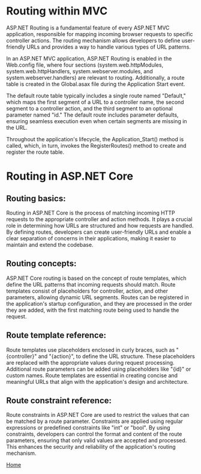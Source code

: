 






# Routing within MVC
ASP.NET Routing is a fundamental feature of every ASP.NET MVC application, responsible for mapping incoming browser requests to specific controller actions. The routing mechanism allows developers to define user-friendly URLs and provides a way to handle various types of URL patterns.

In an ASP.NET MVC application, ASP.NET Routing is enabled in the Web.config file, where four sections (system.web.httpModules, system.web.httpHandlers, system.webserver.modules, and system.webserver.handlers) are relevant to routing. Additionally, a route table is created in the Global.asax file during the Application Start event.

The default route table typically includes a single route named "Default," which maps the first segment of a URL to a controller name, the second segment to a controller action, and the third segment to an optional parameter named "id." The default route includes parameter defaults, ensuring seamless execution even when certain segments are missing in the URL.

Throughout the application's lifecycle, the Application_Start() method is called, which, in turn, invokes the RegisterRoutes() method to create and register the route table.


# Routing in ASP.NET Core

## Routing basics:
Routing in ASP.NET Core is the process of matching incoming HTTP requests to the appropriate controller and action methods. It plays a crucial role in determining how URLs are structured and how requests are handled. By defining routes, developers can create user-friendly URLs and enable a clear separation of concerns in their applications, making it easier to maintain and extend the codebase.

## Routing concepts:
ASP.NET Core routing is based on the concept of route templates, which define the URL patterns that incoming requests should match. Route templates consist of placeholders for controller, action, and other parameters, allowing dynamic URL segments. Routes can be registered in the application's startup configuration, and they are processed in the order they are added, with the first matching route being used to handle the request.

## Route template reference:
Route templates use placeholders enclosed in curly braces, such as "{controller}" and "{action}", to define the URL structure. These placeholders are replaced with the appropriate values during request processing. Additional route parameters can be added using placeholders like "{id}" or custom names. Route templates are essential in creating concise and meaningful URLs that align with the application's design and architecture.

## Route constraint reference:
Route constraints in ASP.NET Core are used to restrict the values that can be matched by a route parameter. Constraints are applied using regular expressions or predefined constraints like "int" or "bool". By using constraints, developers can control the format and content of the route parameters, ensuring that only valid values are accepted and processed. This enhances the security and reliability of the application's routing mechanism.










[Home](./README.md) 